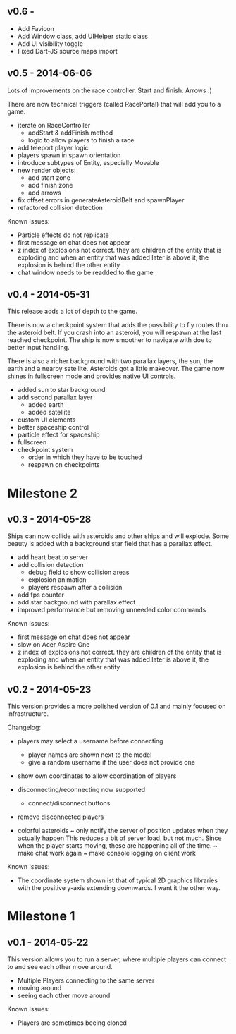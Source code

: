 v0.6 - 
------

+ Add Favicon
+ Add Window class, add UIHelper static class
+ Add UI visibility toggle
+ Fixed Dart-JS source maps import

v0.5 - 2014-06-06
-----------------

Lots of improvements on the race controller. Start and finish. Arrows :)

There are now technical triggers (called RacePortal) that will add you to a game.

+ iterate on RaceController
	+ addStart & addFinish method
	+ logic to allow players to finish a race
+ add teleport player logic
+ players spawn in spawn orientation
+ introduce subtypes of Entity, especially Movable
+ new render objects:
	+ add start zone
	+ add finish zone
	+ add arrows
+ fix offset errors in generateAsteroidBelt and spawnPlayer
+ refactored collision detection

Known Issues:
- Particle effects do not replicate
- first message on chat does not appear
- z index of explosions not correct. they are children of the entity that is exploding and when an entity that was added later is above it, the explosion is behind the other entity
- chat window needs to be readded to the game

v0.4 - 2014-05-31
-----------------

This release adds a lot of depth to the game. 

There is now a checkpoint system that adds the possibility to fly routes thru the asteroid belt. If you crash into an asteroid, you will respawn at the last reached checkpoint. The ship is now smoother to navigate with doe to better input handling.

There is also a richer background with two parallax layers, the sun, the earth and a nearby satellite. Asteroids got a little makeover. The game now shines in fullscreen mode and provides native UI controls.

+ added sun to star background
+ add second parallax layer
  + added earth
  + added satellite
+ custom UI elements
+ better spaceship control
+ particle effect for spaceship
+ fullscreen
+ checkpoint system
  + order in which they have to be touched
  + respawn on checkpoints


Milestone 2
===========
v0.3 - 2014-05-28
-----------------

Ships can now collide with asteroids and other ships and will explode. Some beauty is added with a background star field that has a parallax effect.

+ add heart beat to server
+ add collision detection
  + debug field to show collision areas
  + explosion animation
  + players respawn after a collision
+ add fps counter
+ add star background with parallax effect
+ improved performance but removing unneeded color commands


Known Issues:
- first message on chat does not appear
- slow on Acer Aspire One
- z index of explosions not correct. they are children of the entity that is exploding and when an entity that was added later is above it, the explosion is behind the other entity


v0.2 - 2014-05-23
-----------------

This version provides a more polished version of 0.1 and mainly focused on infrastructure.

Changelog:
+ players may select a username before connecting
  + player names are shown next to the model
  + give a random username if the user does not provide one
+ show own coordinates to allow coordination of players

+ disconnecting/reconnecting now supported
  + connect/disconnect buttons
+ remove disconnected players
+ colorful asteroids
~ only notify the server of position updates when they actually happen
  This reduces a bit of server load, but not much. Since when the player starts moving, these are happening all of the time.
~ make chat work again
~ make console logging on client work

Known Issues: 
- The coordinate system shown ist that of typical 2D graphics libraries with the positive y-axis extending downwards. I want it the other way.


Milestone 1
===========
v0.1 - 2014-05-22
-----------------

This version allows you to run a server, where multiple players can connect to and see each other move around.

+ Multiple Players connecting to the same server
+ moving around
+ seeing each other move around

Known Issues:
- Players are sometimes beeing cloned 
